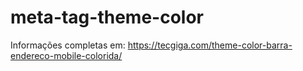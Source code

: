 # meta-tag-theme-color
Informações completas em: https://tecgiga.com/theme-color-barra-endereco-mobile-colorida/
